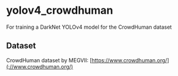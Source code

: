 # yolov4_crowdhuman

For training a DarkNet YOLOv4 model for the CrowdHuman dataset

Dataset
-------

CrowdHuman dataset by MEGVII: [https://www.crowdhuman.org/](://www.crowdhuman.org/)


